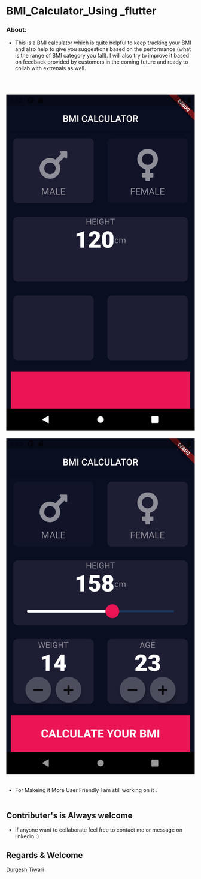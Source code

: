 # BMI_Calculator_Using _flutter

### About:
- This is a BMI calculator which is quite helpful to keep tracking your BMI and also help to give you suggestions based on the performance (what is the range of BMI category you fall). I will also try to improve it based on feedback provided by customers in the coming future and ready to collab with extrenals as well. 

<br><br>


![s1](https://github.com/blackhat955/BMI_calculator/blob/main/image/Screenshot_1621251159.png) <br><br>
![s2](https://github.com/blackhat955/BMI_calculator/blob/main/image/Screenshot_1621333426.png)  <br><br>

- For Makeing it  More User Friendly I am still working on it .<br><br>
## Contributer's is Always welcome 
- if anyone want to collaborate feel free to contact me or message on linkedin    :)  <br>
## Regards & Welcome <br>

[Durgesh Tiwari](https://www.linkedin.com/in/durgesh98/)



